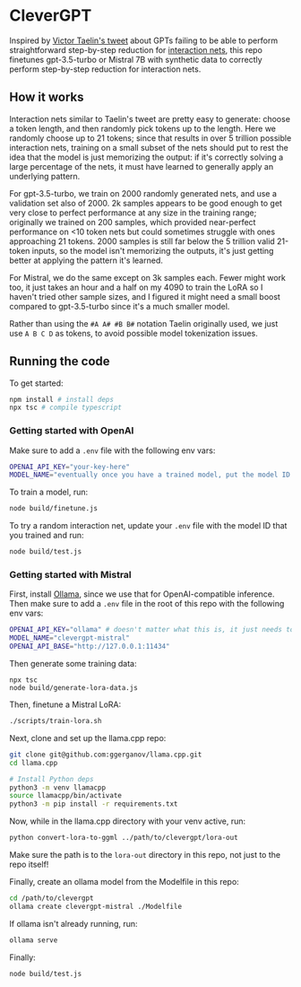 # CleverGPT

Inspired by [Victor Taelin's
tweet](https://twitter.com/i/bookmarks/all?post_id=1776096481704804789)
about GPTs failing to be able to perform straightforward step-by-step
reduction for [interaction
nets](https://en.wikipedia.org/wiki/Interaction_nets), this repo finetunes
gpt-3.5-turbo or Mistral 7B with synthetic data to correctly perform
step-by-step reduction for interaction nets.

## How it works

Interaction nets similar to Taelin's tweet are pretty easy to generate: choose
a token length, and then randomly pick tokens up to the length. Here we
randomly choose up to 21 tokens; since that results in over 5 trillion possible
interaction nets, training on a small subset of the nets should put to rest the
idea that the model is just memorizing the output: if it's correctly solving a
large percentage of the nets, it must have learned to generally apply an
underlying pattern.

For gpt-3.5-turbo, we train on 2000 randomly generated nets, and use a
validation set also of 2000. 2k samples appears to be good enough to get very
close to perfect performance at any size in the training range; originally we
trained on 200 samples, which provided near-perfect performance on <10 token
nets but could sometimes struggle with ones approaching 21 tokens. 2000 samples
is still far below the 5 trillion valid 21-token inputs, so the model isn't
memorizing the outputs, it's just getting better at applying the pattern it's
learned.

For Mistral, we do the same except on 3k samples each. Fewer might work too, it
just takes an hour and a half on my 4090 to train the LoRA so I haven't tried
other sample sizes, and I figured it might need a small boost compared to
gpt-3.5-turbo since it's a much smaller model.

Rather than using the `#A A# #B B#` notation Taelin originally used, we just
use `A B C D` as tokens, to avoid possible model tokenization issues.

## Running the code

To get started:

```bash
npm install # install deps
npx tsc # compile typescript
```

### Getting started with OpenAI

Make sure to add a `.env` file with the following env vars:

```bash
OPENAI_API_KEY="your-key-here"
MODEL_NAME="eventually once you have a trained model, put the model ID here"
```

To train a model, run:

```bash
node build/finetune.js
```

To try a random interaction net, update your `.env` file with the model ID that
you trained and run:

```bash
node build/test.js
```

### Getting started with Mistral

First, install [Ollama](https://ollama.com/), since we use that for
OpenAI-compatible inference. Then make sure to add a `.env` file in the root of
this repo with the following env vars:

```bash
OPENAI_API_KEY="ollama" # doesn't matter what this is, it just needs to exist
MODEL_NAME="clevergpt-mistral"
OPENAI_API_BASE="http://127.0.0.1:11434"
```

Then generate some training data:

```
npx tsc
node build/generate-lora-data.js
```

Then, finetune a Mistral LoRA:

```bash
./scripts/train-lora.sh
```

Next, clone and set up the llama.cpp repo:

```bash
git clone git@github.com:ggerganov/llama.cpp.git
cd llama.cpp

# Install Python deps
python3 -m venv llamacpp
source llamacpp/bin/activate
python3 -m pip install -r requirements.txt
```

Now, while in the llama.cpp directory with your venv active, run:

```bash
python convert-lora-to-ggml ../path/to/clevergpt/lora-out
```

Make sure the path is to the `lora-out` directory in this repo, not just to the
repo itself!

Finally, create an ollama model from the Modelfile in this repo:

```bash
cd /path/to/clevergpt
ollama create clevergpt-mistral ./Modelfile
```

If ollama isn't already running, run:

```bash
ollama serve
```

Finally:

```bash
node build/test.js
```
